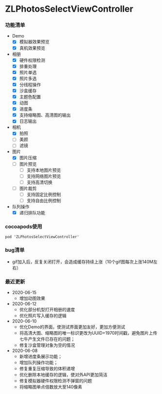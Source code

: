 # ZLPhotosSelectViewController

### 功能清单
- Demo
    - [x] 模拟器效果预览
    - [x] 真机效果预览
- 相册
    - [x] 硬件权限检测
    - [x] 排重处理
    - [x] 照片单选
    - [x] 照片多选
    - [x] 分线程操作
    - [x] 沙盒缓存
    - [x] 主题色配置
    - [x] 动图
    - [x] 进度条
    - [x] 支持缩略图、高清图的输出
    - [x] 日志输出
- 相机
    - [x] 拍照
    - [ ] 美颜
    - [ ] 滤镜
- 图片
    - [x] 图片压缩
    - [ ] 图片预览
        - [ ] 支持本地图片预览
        - [ ] 支持网络图片预览
        - [ ] 支持高清切换
    - [ ] 图片裁剪
        - [ ] 支持固定比例控制
        - [ ] 支持自由比例控制
- 队列操作
     - [x] 递归排队功能

### cocoapods使用
```
pod 'ZLPhotosSelectViewController'
```

### bug清单
- gif加入后，反复关闭打开，会造成缓存持续上涨（10个gif图每次上涨140M左右）

### 最近更新  
- 2020-06-15
    - 增加动图效果
- 2020-06-12
     - 优化部分机型打开相册的速度
     - 优化照片写入缓存的逻辑
- 2020-06-10
    - 优化Demo的界面，使测试界面更加友好，更加方便测试
    - 将高清大图、缩略图的唯一标识更改为UUID+1970时间戳，避免图片上传七牛产生文件已存在的问题；
    - 修复沙盒管理对象为空的情况
- 2020-06-08
    - 新增进度条展示功能；
    - 增加队列操作功能；
    - 修复重复压缩导致的体积递增
    - 优化删除本地缓存的逻辑，使对外API更加简洁
    - 修复模拟器硬件权限检测不弹窗的问题
    - 将缩略图单点倍数放大至140像素
